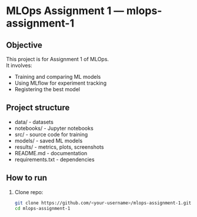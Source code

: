 # MLOps Assignment 1 — mlops-assignment-1

## Objective
This project is for Assignment 1 of MLOps.  
It involves:
- Training and comparing ML models
- Using MLflow for experiment tracking
- Registering the best model

## Project structure
- data/ - datasets
- notebooks/ - Jupyter notebooks
- src/ - source code for training
- models/ - saved ML models
- results/ - metrics, plots, screenshots
- README.md - documentation
- requirements.txt - dependencies

## How to run
1. Clone repo:
   ```bash
   git clone https://github.com/<your-username>/mlops-assignment-1.git
   cd mlops-assignment-1
